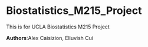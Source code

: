 # Biostatistics_M215_Project
 This is for UCLA Biostatistics M215 Project

**Authors**:Alex Caisizion, Eliuvish Cui

